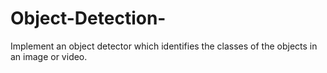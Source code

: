 # Object-Detection-
Implement an object detector which identifies the classes of the objects in an image or video.
